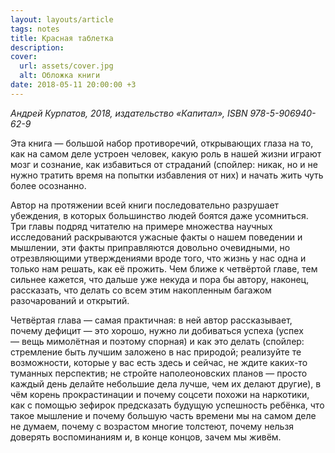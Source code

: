 ```yaml
---
layout: layouts/article
tags: notes
title: Красная таблетка
description:
cover:
  url: assets/cover.jpg
  alt: Обложка книги
date: 2018-05-11 20:00:00 +3
---
```

*Андрей Курпатов, 2018, издательство «Капитал», <span class="nobr">ISBN 978-5-906940-62-9</span>*

Эта книга — большой набор противоречий, открывающих глаза на то, как на самом деле устроен человек, какую роль в нашей жизни играют мозг и сознание, как избавиться от страданий (спойлер: <span class="spoiler">никак, но и не нужно тратить время на попытки избавления от них</span>) и начать жить чуть более осознанно.

Автор на протяжении всей книги последовательно разрушает убеждения, в которых большинство людей боятся даже усомниться. Три главы подряд читателю на примере множества научных исследований раскрываются ужасные факты о нашем поведении и мышлении, эти факты приправляются довольно очевидными, но отрезвляющими утверждениями вроде того, что жизнь у нас одна и только нам решать, как её прожить. Чем ближе к четвёртой главе, тем сильнее кажется, что дальше уже некуда и пора бы автору, наконец, рассказать, что делать со всем этим накопленным багажом разочарований и открытий.

Четвёртая глава — самая практичная: в ней автор рассказывает, почему дефицит — это хорошо, нужно ли добиваться успеха (успех — вещь мимолётная и поэтому спорная) и как это делать (спойлер: <span class="spoiler">стремление быть лучшим заложено в нас природой; реализуйте те возможности, которые у вас есть здесь и сейчас, не ждите каких-то туманных перспектив; не стройте наполеоновских планов — просто каждый день делайте небольшие дела лучше, чем их делают другие</span>), в чём корень прокрастинации и почему соцсети похожи на наркотики, как с помощью зефирок предсказать будущую успешность ребёнка, что такое мышление и почему большую часть времени мы на самом деле не думаем, почему с возрастом многие толстеют, почему нельзя доверять воспоминаниям и, в конце концов, зачем мы живём.
